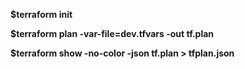 **$terraform init**

**$terraform plan -var-file=dev.tfvars -out tf.plan**

**$terraform show -no-color -json tf.plan > tfplan.json**